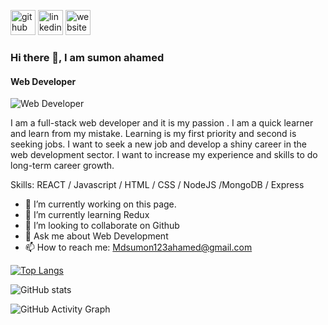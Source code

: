 [<img src='https://cdn.jsdelivr.net/npm/simple-icons@3.0.1/icons/github.svg' alt='github' height='40'>](https://github.com/https://github.com/sumon132)  [<img src='https://cdn.jsdelivr.net/npm/simple-icons@3.0.1/icons/linkedin.svg' alt='linkedin' height='40'>](https://www.linkedin.com/in/https://www.linkedin.com/in/sumon-ahamed-176262241//)  [<img src='https://cdn.jsdelivr.net/npm/simple-icons@3.0.1/icons/icloud.svg' alt='website' height='40'>](https://my-portfolio-e59f28.netlify.app/)
### Hi there 👋, I am sumon ahamed
#### Web Developer
![Web Developer](https://avatars.githubusercontent.com/u/96829003?v=4)

I am a full-stack web developer and it is my passion . I am a quick learner and learn from my mistake. Learning is my first priority and second is seeking jobs. I want to seek a new job and develop a shiny career in the web development sector. I want to increase my experience and skills to do long-term career growth.

Skills:  REACT / Javascript / HTML / CSS / NodeJS /MongoDB / Express 

- 🔭 I’m currently working on this page. 
- 🌱 I’m currently learning Redux 
- 👯 I’m looking to collaborate on Github 
- 💬 Ask me about Web Development 
- 📫 How to reach me: Mdsumon123ahamed@gmail.com 


  

[![Top Langs](https://github-readme-stats.vercel.app/api/top-langs/?username=https://github.com/sumon132)](https://github.com/anuraghazra/github-readme-stats)

![GitHub stats](https://github-readme-stats.vercel.app/api?username=https://github.com/sumon132&show_icons=true)  

![GitHub Activity Graph](https://activity-graph.herokuapp.com/graph?username=https://github.com/sumon132)  


